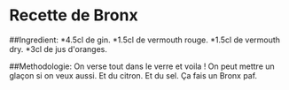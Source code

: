 # Recette de Bronx

##Ingredient:
*4.5cl de gin.
*1.5cl de vermouth rouge.
*1.5cl de vermouth dry.
*3cl de jus d'oranges.

##Methodologie:
On verse tout dans le verre et voila ! On peut mettre un glaçon si on veux aussi. Et du citron. Et du sel. Ça fais un Bronx paf.
